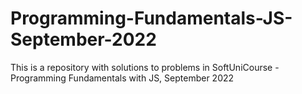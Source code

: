 # Programming-Fundamentals-JS-September-2022
This is a repository with solutions to problems in SoftUniCourse - Programming Fundamentals with JS, September 2022
